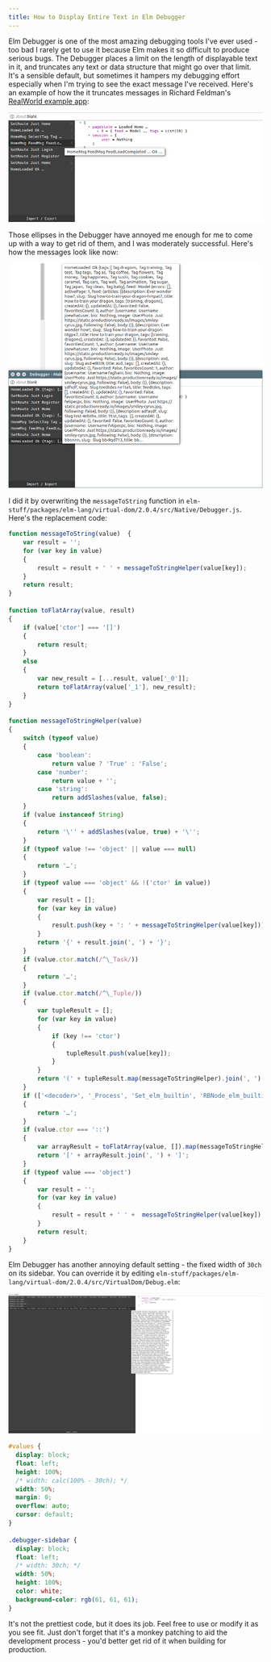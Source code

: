 ```yaml
---
title: How to Display Entire Text in Elm Debugger
---
```


Elm Debugger is one of the most amazing debugging tools I've ever used - too bad I rarely get to use it because Elm makes it so difficult to produce serious bugs. The Debugger places a limit on the length of displayable text in it, and truncates any text or data structure that might go over that limit. It's a sensible default, but sometimes it hampers my debugging effort especially when I'm trying to see the exact message I've received. Here's an example of how the it truncates messages in Richard Feldman's [RealWorld example app](https://github.com/rtfeldman/elm-spa-example):

<!--more-->

![Default Debugger](/images/debugger_vanilla.png "Default Debugger")

Those ellipses in the Debugger have annoyed me enough for me to come up with a way to get rid of them, and I was moderately successful. Here's how the messages look like now:

![Debugger Without Truncation](/images/debugger_full_text.png "Debugger Without Truncation")

I did it by overwriting the `messageToString` function in `elm-stuff/packages/elm-lang/virtual-dom/2.0.4/src/Native/Debugger.js`. Here's the replacement code:

```javascript
function messageToString(value)  {
	var result = '';
	for (var key in value)
	{
		result = result + ' ' + messageToStringHelper(value[key]);
	}
	return result;
}

function toFlatArray(value, result)
{
	if (value['ctor'] === '[]')
	{
		return result;
	}
	else
	{
		var new_result = [...result, value['_0']];
		return toFlatArray(value['_1'], new_result);
	}
}

function messageToStringHelper(value)
{
	switch (typeof value)
	{
		case 'boolean':
			return value ? 'True' : 'False';
		case 'number':
			return value + '';
		case 'string':
			return addSlashes(value, false);
	}
	if (value instanceof String)
	{
		return '\'' + addSlashes(value, true) + '\'';
	}
	if (typeof value !== 'object' || value === null)
	{
		return '…';
	}
	if (typeof value === 'object' && !('ctor' in value))
	{
		var result = [];
		for (var key in value)
		{
			result.push(key + ': ' + messageToStringHelper(value[key]));
		}
		return '{' + result.join(', ') + '}';
	}
	if (value.ctor.match(/^\_Task/))
	{
		return '…';
	}
	if (value.ctor.match(/^\_Tuple/))
	{
		var tupleResult = [];
		for (var key in value)
		{
			if (key !== 'ctor')
			{
				tupleResult.push(value[key]);
			}
		}
		return '(' + tupleResult.map(messageToStringHelper).join(', ') + ')';
	}
	if (['<decoder>', '_Process', 'Set_elm_builtin', 'RBNode_elm_builtin', 'RBEmpty_elm_builtin'].indexOf(value.ctor) >= 0)
	{
		return '…';
	}
	if (value.ctor === '::')
	{
		var arrayResult = toFlatArray(value, []).map(messageToStringHelper);
		return '[' + arrayResult.join(', ') + ']';
	}
	if (typeof value === 'object')
	{
		var result = '';
		for (var key in value)
		{
			result = result + ' ' +  messageToStringHelper(value[key]);
		}
		return result;
	}
}
```

Elm Debugger has another annoying default setting - the fixed width of `30ch` on its sidebar. You can override it by editing `elm-stuff/packages/elm-lang/virtual-dom/2.0.4/src/VirtualDom/Debug.elm`:

![Debugger With Wider Sidebar](/images/debugger_modified_sidebar.png "Debugger With Wider Sidebar")

```css
#values {
  display: block;
  float: left;
  height: 100%;
  /* width: calc(100% - 30ch); */
  width: 50%;
  margin: 0;
  overflow: auto;
  cursor: default;
}

.debugger-sidebar {
  display: block;
  float: left;
  /* width: 30ch; */ 
  width: 50%;
  height: 100%;
  color: white;
  background-color: rgb(61, 61, 61);
}
```

It's not the prettiest code, but it does its job. Feel free to use or modify it as you see fit. Just don't forget that it's a monkey patching to aid the development process - you'd better get rid of it when building for production.
